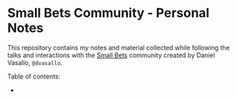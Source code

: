 # Small Bets Community - Personal Notes

This repository contains my notes and material collected while following the talks and interactions with the [Small Bets](https://dvassallo.gumroad.com/l/small-bets) community created by Daniel Vasallo, `@dvasallo`.

Table of contents:

- 
